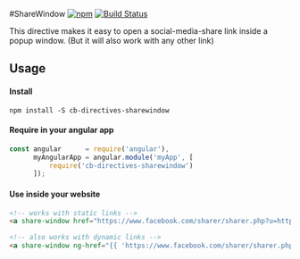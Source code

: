 #ShareWindow
[![npm](https://img.shields.io/npm/dt/cb-directives-sharewindow.svg)](https://www.npmjs.com/package/cb-directives-sharewindow)
[![Build Status](https://travis-ci.org/CampaigningBureau/cb.directives.shareWindow.svg?branch=master)](https://travis-ci.org/CampaigningBureau/cb.directives.shareWindow)

This directive makes it easy to open a social-media-share link inside a popup window. (But it will also work with any other link)

## Usage
#### Install
`npm install -S cb-directives-sharewindow`

#### Require in your angular app
```javascript
const angular      = require('angular'),
      myAngularApp = angular.module('myApp', [
          require('cb-directives-sharewindow')
      ]);
```

#### Use inside your website
```html
<!-- works with static links -->
<a share-window href="https://www.facebook.com/sharer/sharer.php?u=https%3A//github.com/CampaigningBureau/cb.directives.shareWindow">Share this!</a>

<!-- also works with dynamic links -->
<a share-window ng-href="{{ 'https://www.facebook.com/sharer/sharer.php?u=https%3A//github.com/CampaigningBureau/cb.directives.shareWindow' }}">Share this!</a>
```
